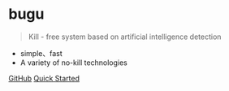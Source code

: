 # bugu

> Kill - free system based on artificial intelligence detection

- simple、fast
- A variety of no-kill technologies

[GitHub](https://github.com/hominsu/bugu)
[Quick Started](/README)
